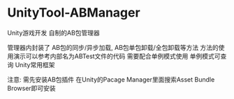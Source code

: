 # UnityTool-ABManager
Unity游戏开发 自制的AB包管理器

管理器内封装了 AB包的同步/异步加载, AB包单包卸载/全包卸载等方法
方法的使用演示可以参考内部名为ABTest文件的代码
需要配合单例模式使用 单例模式可查询 Unity常用框架

注意:
需先安装AB包插件
在Unity的Pacage Manager里面搜索Asset Bundle Browser即可安装
